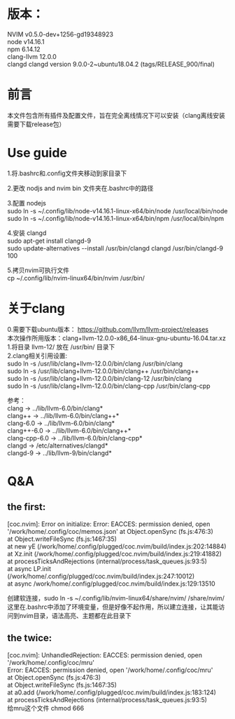 # 版本：  
NVIM  v0.5.0-dev+1256-gd19348923  
node  v14.16.1  
npm   6.14.12   
clang-llvm  12.0.0  
clangd clangd version 9.0.0-2~ubuntu18.04.2 (tags/RELEASE_900/final)  

# 前言  
 本文件包含所有插件及配置文件，旨在完全离线情况下可以安装（clang离线安装需要下载release包） 

# Use guide  
1.将.bashrc和.config文件夹移动到家目录下  

2.更改 nodjs and nvim bin 文件夹在.bashrc中的路径  

3.配置 nodejs  
  sudo ln -s ~/.config/lib/node-v14.16.1-linux-x64/bin/node /usr/local/bin/node  
  sudo ln -s ~/.config/lib/node-v14.16.1-linux-x64/bin/npm /usr/local/bin/npm   

4.安装 clangd  
  sudo apt-get install clangd-9  
  sudo update-alternatives --install /usr/bin/clangd clangd /usr/bin/clangd-9 100    

5.拷贝nvim可执行文件  
	cp ~/.config/lib/nvim-linux64/bin/nvim /usr/bin/   
  

# 关于clang  
0.需要下载ubuntu版本：
  https://github.com/llvm/llvm-project/releases  
  本次操作所用版本：clang+llvm-12.0.0-x86_64-linux-gnu-ubuntu-16.04.tar.xz  
1.将目录 llvm-12/ 放在 /usr/bin/ 目录下  
2.clang相关引用设置:  
  sudo ln -s  /usr/lib/clang+llvm-12.0.0/bin/clang      /usr/bin/clang  
  sudo ln -s  /usr/lib/clang+llvm-12.0.0/bin/clang++    /usr/bin/clang++  
  sudo ln -s  /usr/lib/clang+llvm-12.0.0/bin/clang-12   /usr/bin/clang  
  sudo ln -s  /usr/lib/clang+llvm-12.0.0/bin/clang-cpp  /usr/bin/clang-cpp   

参考：  
  clang -> ../lib/llvm-6.0/bin/clang*                                                                                                                                                                           
  clang++ -> ../lib/llvm-6.0/bin/clang++*                                                                                                                                                                     
  clang-6.0 -> ../lib/llvm-6.0/bin/clang*                                                                                                                                                                     
  clang++-6.0 -> ../lib/llvm-6.0/bin/clang++*                                                                                                                                                                 
  clang-cpp-6.0 -> ../lib/llvm-6.0/bin/clang-cpp*                                                                                                                                                             
  clangd -> /etc/alternatives/clangd*                                                                                                                                                                         
  clangd-9 -> ../lib/llvm-9/bin/clangd*  
  
  
# Q&A  
## the first:  
[coc.nvim]: Error on initialize: Error: EACCES: permission denied, open '/work/home/.config/coc/memos.json'
    at Object.openSync (fs.js:476:3)  
    at Object.writeFileSync (fs.js:1467:35)  
    at new yE (/work/home/.config/plugged/coc.nvim/build/index.js:202:14884)  
    at Xz.init (/work/home/.config/plugged/coc.nvim/build/index.js:219:41882)  
    at processTicksAndRejections (internal/process/task_queues.js:93:5)  
    at async LP.init (/work/home/.config/plugged/coc.nvim/build/index.js:247:10012)  
    at async /work/home/.config/plugged/coc.nvim/build/index.js:129:13510  

创建软连接，sudo ln -s  ~/.config/lib/nvim-linux64/share/nvim/ /share/nvim/     
这里在.bashrc中添加了环境变量，但是好像不起作用，所以建立连接，让其能访问到nvim目录，语法高亮、主题都在此目录下  

## the twice:  
[coc.nvim]: UnhandledRejection: EACCES: permission denied, open '/work/home/.config/coc/mru'  
Error: EACCES: permission denied, open '/work/home/.config/coc/mru'  
    at Object.openSync (fs.js:476:3)  
    at Object.writeFileSync (fs.js:1467:35)  
    at a0.add (/work/home/.config/plugged/coc.nvim/build/index.js:183:124)  
    at processTicksAndRejections (internal/process/task_queues.js:93:5)  
给mru这个文件 chmod 666    
